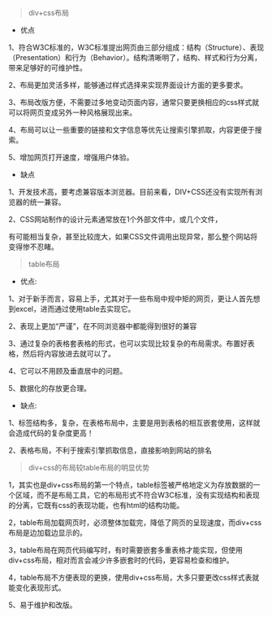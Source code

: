 > div+css布局

- 优点

1、符合W3C标准的，W3C标准提出网页由三部分组成：结构（Structure）、表现（Presentation）和行为（Behavior）。结构清晰明了，结构、样式和行为分离，带来足够好的可维护性。

2、布局更加灵活多样，能够通过样式选择来实现界面设计方面的更多要求。

3、布局改版方便，不需要过多地变动页面内容，通常只要更换相应的css样式就可以将网页变成另外一种风格展现出来。

4、布局可以让一些重要的链接和文字信息等优先让搜索引擎抓取，内容更便于搜索。

5、增加网页打开速度，增强用户体验。

- 缺点

1、开发技术高，要考虑兼容版本浏览器。目前来看，DIV+CSS还没有实现所有浏览器的统一兼容。

2、CSS网站制作的设计元素通常放在1个外部文件中，或几个文件，

有可能相当复杂，甚至比较庞大，如果CSS文件调用出现异常，那么整个网站将变得惨不忍睹。

> table布局   

- 优点:

1、对于新手而言，容易上手，尤其对于一些布局中规中矩的网页，更让人首先想到excel，进而通过使用table去实现它。

2、表现上更加“严谨”，在不同浏览器中都能得到很好的兼容

3、通过复杂的表格套表格的形式，也可以实现比较复杂的布局需求。布置好表格，然后将内容放进去就可以了。

4、它可以不用顾及垂直居中的问题。

5、数据化的存放更合理。

- 缺点:

1、标签结构多，复杂，在表格布局中，主要是用到表格的相互嵌套使用，这样就会造成代码的复杂度更高！

2、表格布局，不利于搜索引擎抓取信息，直接影响到网站的排名

> div+css的布局较table布局的明显优势

1，其实也是div+css布局的第一个特点，table标签被严格地定义为存放数据的一个区域，而不是布局工具，它的布局形式不符合W3C标准，没有实现结构和表现的分离，它既有css的表现功能，也有html的结构功能。

2，table布局加载网页时，必须整体加载完，降低了网页的呈现速度，而div+css布局是边加载边显示的。

3，table布局在网页代码编写时，有时需要嵌套多重表格才能实现，但使用div+css布局，相对而言会减少许多嵌套时的代码，更容易检查和维护。

4，table布局不方便表现的更换，使用div+css布局，大多只要更改css样式表就能变化表现形式。

5、易于维护和改版。


